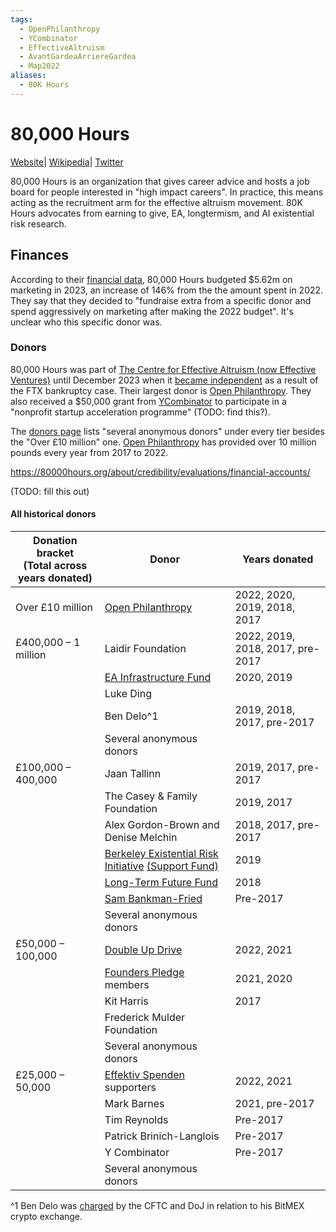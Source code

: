 ```yaml
---
tags:
  - OpenPhilanthropy
  - YCombinator
  - EffectiveAltruism
  - AvantGardeaArriereGardea
  - Map2022
aliases:
  - 80K Hours
---
```

# 80,000 Hours
[Website](https://80000hours.org/)| [Wikipedia](https://en.wikipedia.org/wiki/80,000_Hours)| [Twitter](https://twitter.com/80000Hours)

80,000 Hours is an organization that gives career advice and hosts a job board for people interested in "high impact careers". In practice, this means acting as the recruitment arm for the effective altruism movement. 80K Hours advocates from earning to give, EA, longtermism, and AI existential risk research.

## Finances

According to their [financial data](https://80000hours.org/about/credibility/evaluations/financial-accounts/), 80,000 Hours budgeted $5.62m on marketing in 2023, an increase of 146% from the the amount spent in 2022. They say that they decided to "fundraise extra from a specific donor and spend aggressively on marketing after making the 2022 budget". It's unclear who this specific donor was.

### Donors

80,000 Hours was part of [The Centre for Effective Altruism (now Effective Ventures)](/content/wiki/Cartography/Avant-Gardea%20Arriere-Gardea/CEA) until December 2023 when it [became independent](https://forum.effectivealtruism.org/posts/4ebRNGi3aHWnCw5m8/80-000-hours-spin-out-announcement-and-fundraising-1) as a result of the FTX bankruptcy case. Their largest donor is [Open Philanthropy](Open%20Philanthropy.md). They also received a $50,000 grant from [YCombinator](../../Companies/YCombinator.md) to participate in a "nonprofit startup acceleration programme" (TODO: find this?).

The [donors page](https://80000hours.org/about/donors/) lists "several anonymous donors" under every tier besides the "Over £10 million" one. [Open Philanthropy](Open%20Philanthropy.md) has provided over 10 million pounds every year from 2017 to 2022.

https://80000hours.org/about/credibility/evaluations/financial-accounts/



(TODO: fill this out)

#### All historical donors


| **Donation bracket  <br>(Total across years donated)** | **Donor**                                                                                                   | **Years donated**                |
| ------------------------------------------------------ | ----------------------------------------------------------------------------------------------------------- | -------------------------------- |
| Over £10 million                                       | [Open Philanthropy](https://www.openphilanthropy.org/)                                                      | 2022, 2020, 2019, 2018, 2017     |
| £400,000 – 1 million                                   | Laidir Foundation                                                                                           | 2022, 2019, 2018, 2017, pre-2017 |
|                                                        | [EA Infrastructure Fund](https://funds.effectivealtruism.org/funds/ea-community)                            | 2020, 2019                       |
|                                                        | Luke Ding                                                                                                   |                                  |
|                                                        | Ben Delo^1                                                                                                  | 2019, 2018, 2017, pre-2017       |
|                                                        | Several anonymous donors                                                                                    |                                  |
| £100,000 – 400,000                                     | Jaan Tallinn                                                                                                | 2019, 2017, pre-2017             |
|                                                        | The Casey & Family Foundation                                                                               | 2019, 2017                       |
|                                                        | Alex Gordon-Brown and Denise Melchin                                                                        | 2018, 2017, pre-2017             |
|                                                        | [Berkeley Existential Risk Initiative](https://existence.org/) [(Support Fund)](https://existence.org/bsf/) | 2019                             |
|                                                        | [Long-Term Future Fund](https://funds.effectivealtruism.org/funds/far-future)                               | 2018                             |
|                                                        | [Sam Bankman-Fried](../../People/Sam%20Bankman-Fried.md)                                                    | Pre-2017                         |
|                                                        | Several anonymous donors                                                                                    |                                  |
| £50,000 – 100,000                                      | [Double Up Drive](https://doubleupdrive.org/)                                                               | 2022, 2021                       |
|                                                        | [Founders Pledge](http://founderspledge.com) members                                                        | 2021, 2020                       |
|                                                        | Kit Harris                                                                                                  | 2017                             |
|                                                        | Frederick Mulder Foundation                                                                                 |                                  |
|                                                        | Several anonymous donors                                                                                    |                                  |
| £25,000 – 50,000                                       | [Effektiv Spenden](https://effektiv-spenden.org/) supporters                                                | 2022, 2021                       |
|                                                        | Mark Barnes                                                                                                 | 2021, pre-2017                   |
|                                                        | Tim Reynolds                                                                                                | Pre-2017                         |
|                                                        | Patrick Brinich-Langlois                                                                                    | Pre-2017                         |
|                                                        | Y Combinator                                                                                                | Pre-2017                         |
|                                                        | Several anonymous donors                                                                                    |                                  |


^1 Ben Delo was [charged](https://www.centreforeffectivealtruism.org/operations-update-on-donations) by the CFTC and DoJ in relation to his BitMEX crypto exchange.